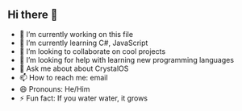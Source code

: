 ## Hi there 👋

- 🔭 I’m currently working on this file
- 🌱 I’m currently learning C#, JavaScript
- 👯 I’m looking to collaborate on cool projects
- 🤔 I’m looking for help with learning new programming languages
- 💬 Ask me about about CrystalOS
- 📫 How to reach me: email
- 😄 Pronouns: He/Him
- ⚡ Fun fact: If you water water, it grows
